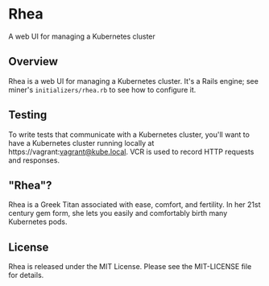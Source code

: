 Rhea
=====
A web UI for managing a Kubernetes cluster

Overview
--------

Rhea is a web UI for managing a Kubernetes cluster. It's a Rails engine; see miner's `initializers/rhea.rb` to see how to configure it.

Testing
-------

To write tests that communicate with a Kubernetes cluster, you'll want to have a Kubernetes cluster running locally at https://vagrant:vagrant@kube.local. VCR is used to record HTTP requests and responses.

"Rhea"?
-------

Rhea is a Greek Titan associated with ease, comfort, and fertility. In her 21st century gem form, she lets you easily and comfortably birth many Kubernetes pods.

License
-------

Rhea is released under the MIT License. Please see the MIT-LICENSE file for details.
